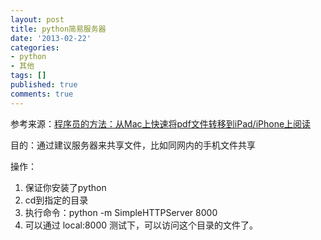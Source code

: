 ```yaml
---
layout: post
title: python简易服务器
date: '2013-02-22'
categories:
- python
- 其他
tags: []
published: true
comments: true
---
```

<p>参考来源：<a href="http://www.iwangke.me/2012/06/17/python_simple_http_server/" target="_blank">程序员的方法：从Mac上快速将pdf文件转移到iPad/iPhone上阅读</a></p>

<p>目的：通过建议服务器来共享文件，比如同网内的手机文件共享</p>

<p>操作：
<ol>
	<li>保证你安装了python</li>
	<li>cd到指定的目录</li>
	<li>执行命令：python -m SimpleHTTPServer 8000</li>
	<li>可以通过 local:8000 测试下，可以访问这个目录的文件了。</li>
</ol></p>
